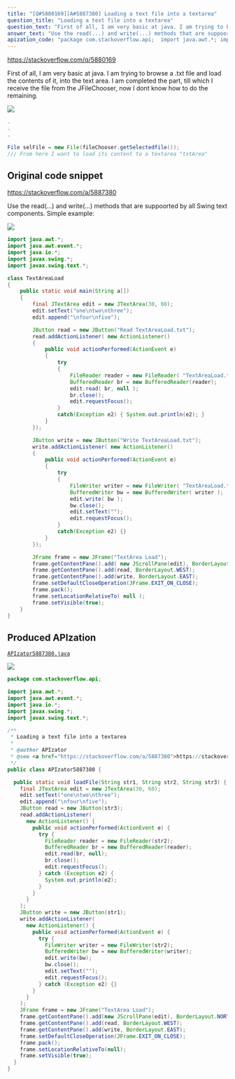 ```yaml
---
title: "[Q#5880169][A#5887380] Loading a text file into a textarea"
question_title: "Loading a text file into a textarea"
question_text: "First of all, I am very basic at java. I am trying to browse a .txt file and load the contents of it, into the text area. I am completed the part, till which I receive the file from the JFileChooser, now I dont know how to do the remaining."
answer_text: "Use the read(...) and write(...) methods that are suppoorted by all Swing text components. Simple example:"
apization_code: "package com.stackoverflow.api;  import java.awt.*; import java.awt.event.*; import java.io.*; import javax.swing.*; import javax.swing.text.*;  /**  * Loading a text file into a textarea  *  * @author APIzator  * @see <a href=\"https://stackoverflow.com/a/5887380\">https://stackoverflow.com/a/5887380</a>  */ public class APIzator5887380 {    public static void loadFile(String str1, String str2, String str3) {     final JTextArea edit = new JTextArea(30, 60);     edit.setText(\"one\\ntwo\\nthree\");     edit.append(\"\\nfour\\nfive\");     JButton read = new JButton(str3);     read.addActionListener(       new ActionListener() {         public void actionPerformed(ActionEvent e) {           try {             FileReader reader = new FileReader(str2);             BufferedReader br = new BufferedReader(reader);             edit.read(br, null);             br.close();             edit.requestFocus();           } catch (Exception e2) {             System.out.println(e2);           }         }       }     );     JButton write = new JButton(str1);     write.addActionListener(       new ActionListener() {         public void actionPerformed(ActionEvent e) {           try {             FileWriter writer = new FileWriter(str2);             BufferedWriter bw = new BufferedWriter(writer);             edit.write(bw);             bw.close();             edit.setText(\"\");             edit.requestFocus();           } catch (Exception e2) {}         }       }     );     JFrame frame = new JFrame(\"TextArea Load\");     frame.getContentPane().add(new JScrollPane(edit), BorderLayout.NORTH);     frame.getContentPane().add(read, BorderLayout.WEST);     frame.getContentPane().add(write, BorderLayout.EAST);     frame.setDefaultCloseOperation(JFrame.EXIT_ON_CLOSE);     frame.pack();     frame.setLocationRelativeTo(null);     frame.setVisible(true);   } }"
---
```


https://stackoverflow.com/q/5880169

First of all, I am very basic at java. I am trying to browse a .txt file and load the contents of it, into the text area. I am completed the part, till which I receive the file from the JFileChooser, now I dont know how to do the remaining.


<div class="code-logo"><img src="/stackoverflow.png" /></div>

```java
.
.
.

File selFile = new File(fileChooser.getSelectedfile());
/// From here I want to load its content to a textarea "txtArea"
```


## Original code snippet

https://stackoverflow.com/a/5887380

Use the read(...) and write(...) methods that are suppoorted by all Swing text components. Simple example:

<div class="code-logo"><img src="/stackoverflow.png" /></div>

```java
import java.awt.*;
import java.awt.event.*;
import java.io.*;
import javax.swing.*;
import javax.swing.text.*;

class TextAreaLoad
{
    public static void main(String a[])
    {
        final JTextArea edit = new JTextArea(30, 60);
        edit.setText("one\ntwo\nthree");
        edit.append("\nfour\nfive");

        JButton read = new JButton("Read TextAreaLoad.txt");
        read.addActionListener( new ActionListener()
        {
            public void actionPerformed(ActionEvent e)
            {
                try
                {
                    FileReader reader = new FileReader( "TextAreaLoad.txt" );
                    BufferedReader br = new BufferedReader(reader);
                    edit.read( br, null );
                    br.close();
                    edit.requestFocus();
                }
                catch(Exception e2) { System.out.println(e2); }
            }
        });

        JButton write = new JButton("Write TextAreaLoad.txt");
        write.addActionListener( new ActionListener()
        {
            public void actionPerformed(ActionEvent e)
            {
                try
                {
                    FileWriter writer = new FileWriter( "TextAreaLoad.txt" );
                    BufferedWriter bw = new BufferedWriter( writer );
                    edit.write( bw );
                    bw.close();
                    edit.setText("");
                    edit.requestFocus();
                }
                catch(Exception e2) {}
            }
        });

        JFrame frame = new JFrame("TextArea Load");
        frame.getContentPane().add( new JScrollPane(edit), BorderLayout.NORTH );
        frame.getContentPane().add(read, BorderLayout.WEST);
        frame.getContentPane().add(write, BorderLayout.EAST);
        frame.setDefaultCloseOperation(JFrame.EXIT_ON_CLOSE);
        frame.pack();
        frame.setLocationRelativeTo( null );
        frame.setVisible(true);
    }
}
```

## Produced APIzation

[`APIzator5887380.java`](https://github.com/blind-papers/apization-temp-data/raw/main/search/APIzator5887380.java)

<div class="code-logo"><img src="/apizator.png" /></div>

```java
package com.stackoverflow.api;

import java.awt.*;
import java.awt.event.*;
import java.io.*;
import javax.swing.*;
import javax.swing.text.*;

/**
 * Loading a text file into a textarea
 *
 * @author APIzator
 * @see <a href="https://stackoverflow.com/a/5887380">https://stackoverflow.com/a/5887380</a>
 */
public class APIzator5887380 {

  public static void loadFile(String str1, String str2, String str3) {
    final JTextArea edit = new JTextArea(30, 60);
    edit.setText("one\ntwo\nthree");
    edit.append("\nfour\nfive");
    JButton read = new JButton(str3);
    read.addActionListener(
      new ActionListener() {
        public void actionPerformed(ActionEvent e) {
          try {
            FileReader reader = new FileReader(str2);
            BufferedReader br = new BufferedReader(reader);
            edit.read(br, null);
            br.close();
            edit.requestFocus();
          } catch (Exception e2) {
            System.out.println(e2);
          }
        }
      }
    );
    JButton write = new JButton(str1);
    write.addActionListener(
      new ActionListener() {
        public void actionPerformed(ActionEvent e) {
          try {
            FileWriter writer = new FileWriter(str2);
            BufferedWriter bw = new BufferedWriter(writer);
            edit.write(bw);
            bw.close();
            edit.setText("");
            edit.requestFocus();
          } catch (Exception e2) {}
        }
      }
    );
    JFrame frame = new JFrame("TextArea Load");
    frame.getContentPane().add(new JScrollPane(edit), BorderLayout.NORTH);
    frame.getContentPane().add(read, BorderLayout.WEST);
    frame.getContentPane().add(write, BorderLayout.EAST);
    frame.setDefaultCloseOperation(JFrame.EXIT_ON_CLOSE);
    frame.pack();
    frame.setLocationRelativeTo(null);
    frame.setVisible(true);
  }
}

```